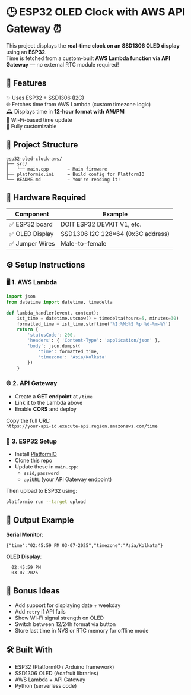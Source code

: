# 🕒 ESP32 OLED Clock with AWS API Gateway ⏰

This project displays the **real-time clock on an SSD1306 OLED display** using an **ESP32**.  
Time is fetched from a custom-built **AWS Lambda function via API Gateway** — no external RTC module required!

## 🔧 Features

✨ Uses ESP32 + SSD1306 (I2C)  
🌐 Fetches time from AWS Lambda (custom timezone logic)  
🕰️ Displays time in **12-hour format with AM/PM**  
📡 Wi-Fi-based time update  
📱 Fully customizable

## 🔗 Project Structure

```
esp32-oled-clock-aws/
├── src/
│   └── main.cpp       ← Main firmware
├── platformio.ini     ← Build config for PlatformIO
└── README.md          ← You're reading it!
```

## 🔌 Hardware Required

| Component       | Example                          |
|----------------|----------------------------------|
| ✅ ESP32 board  | DOIT ESP32 DEVKIT V1, etc.       |
| ✅ OLED Display | SSD1306 I2C 128×64 (0x3C address) |
| ✅ Jumper Wires | Male-to-female                   |

## ⚙️ Setup Instructions

### 🖥️ 1. AWS Lambda

```python
import json
from datetime import datetime, timedelta

def lambda_handler(event, context):
    ist_time = datetime.utcnow() + timedelta(hours=5, minutes=30)
    formatted_time = ist_time.strftime('%I:%M:%S %p %d-%m-%Y')
    return {
        'statusCode': 200,
        'headers': { 'Content-Type': 'application/json' },
        'body': json.dumps({
            'time': formatted_time,
            'timezone': 'Asia/Kolkata'
        })
    }
```

### 🌐 2. API Gateway

- Create a **GET endpoint** at `/time`
- Link it to the Lambda above
- Enable **CORS** and deploy

Copy the full URL:  
`https://your-api-id.execute-api.region.amazonaws.com/time`

### 🤖 3. ESP32 Setup

- Install [PlatformIO](https://platformio.org/)
- Clone this repo
- Update these in `main.cpp`:
  - `ssid`, `password`
  - `apiURL` (your API Gateway endpoint)

Then upload to ESP32 using:
```bash
platformio run --target upload
```

## 💬 Output Example

**Serial Monitor**:
```
{"time":"02:45:59 PM 03-07-2025","timezone":"Asia/Kolkata"}
```

**OLED Display**:
```
  02:45:59 PM
  03-07-2025
```

## 🚀 Bonus Ideas

- Add support for displaying date + weekday
- Add `retry` if API fails
- Show Wi-Fi signal strength on OLED
- Switch between 12/24h format via button
- Store last time in NVS or RTC memory for offline mode

## 🛠 Built With

- ESP32 (PlatformIO / Arduino framework)
- SSD1306 OLED (Adafruit libraries)
- AWS Lambda + API Gateway
- Python (serverless code)
